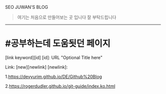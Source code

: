 SEO JUWAN'S BLOG
>여기는 처음으로 만들어보는 곳 입니다
잘 부탁드립니다
*******
#공부하는데 도움됫던 페이지
========================





[link keyword][id]
[id]: URL "Optional Title here"

Link: [new][newlink]
[newlink]:

1.<https://devyurim.github.io/DE/Github%20Blog>

2.<https://rogerdudler.github.io/git-guide/index.ko.html>
